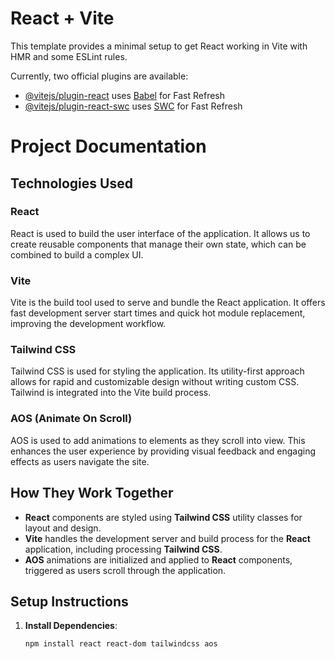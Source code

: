 # React + Vite

This template provides a minimal setup to get React working in Vite with HMR and some ESLint rules.

Currently, two official plugins are available:

- [@vitejs/plugin-react](https://github.com/vitejs/vite-plugin-react/blob/main/packages/plugin-react/README.md) uses [Babel](https://babeljs.io/) for Fast Refresh
- [@vitejs/plugin-react-swc](https://github.com/vitejs/vite-plugin-react-swc) uses [SWC](https://swc.rs/) for Fast Refresh


# Project Documentation

## Technologies Used

### React
React is used to build the user interface of the application. It allows us to create reusable components that manage their own state, which can be combined to build a complex UI.

### Vite
Vite is the build tool used to serve and bundle the React application. It offers fast development server start times and quick hot module replacement, improving the development workflow.

### Tailwind CSS
Tailwind CSS is used for styling the application. Its utility-first approach allows for rapid and customizable design without writing custom CSS. Tailwind is integrated into the Vite build process.

### AOS (Animate On Scroll)
AOS is used to add animations to elements as they scroll into view. This enhances the user experience by providing visual feedback and engaging effects as users navigate the site.

## How They Work Together

- **React** components are styled using **Tailwind CSS** utility classes for layout and design.
- **Vite** handles the development server and build process for the **React** application, including processing **Tailwind CSS**.
- **AOS** animations are initialized and applied to **React** components, triggered as users scroll through the application.

## Setup Instructions

1. **Install Dependencies**:
   ```bash
   npm install react react-dom tailwindcss aos
